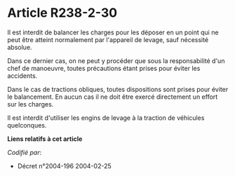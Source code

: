# Article R238-2-30

Il est interdit de balancer les charges pour les déposer en un point qui ne peut être atteint normalement par l'appareil de
levage, sauf nécessité absolue.

Dans ce dernier cas, on ne peut y procéder que sous la responsabilité d'un chef de manoeuvre, toutes précautions étant prises
pour éviter les accidents.

Dans le cas de tractions obliques, toutes dispositions sont prises pour éviter le balancement. En aucun cas il ne doit être
exercé directement un effort sur les charges.

Il est interdit d'utiliser les engins de levage à la traction de véhicules quelconques.

**Liens relatifs à cet article**

_Codifié par_:

  - Décret n°2004-196 2004-02-25
